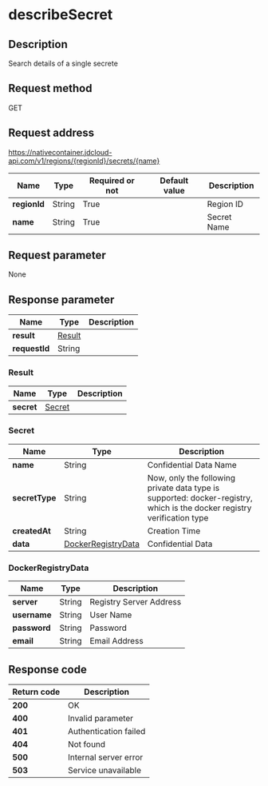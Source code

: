 # describeSecret


## Description
Search details of a single secrete


## Request method
GET

## Request address
https://nativecontainer.jdcloud-api.com/v1/regions/{regionId}/secrets/{name}

|Name|Type|Required or not|Default value|Description|
|---|---|---|---|---|
|**regionId**|String|True| |Region ID|
|**name**|String|True| |Secret Name|

## Request parameter
None


## Response parameter
|Name|Type|Description|
|---|---|---|
|**result**|[Result](describesecret#result)| |
|**requestId**|String| |

### <div id="result">Result</div>
|Name|Type|Description|
|---|---|---|
|**secret**|[Secret](describesecret#secret)| |
### <div id="secret">Secret</div>
|Name|Type|Description|
|---|---|---|
|**name**|String|Confidential Data Name|
|**secretType**|String|Now, only the following private data type is supported: docker-registry, which is the docker registry verification type|
|**createdAt**|String|Creation Time|
|**data**|[DockerRegistryData](describesecret#dockerregistrydata)|Confidential Data|
### <div id="dockerregistrydata">DockerRegistryData</div>
|Name|Type|Description|
|---|---|---|
|**server**|String|Registry Server Address|
|**username**|String|User Name|
|**password**|String|Password |
|**email**|String|Email Address|

## Response code
|Return code|Description|
|---|---|
|**200**|OK|
|**400**|Invalid parameter|
|**401**|Authentication failed|
|**404**|Not found|
|**500**|Internal server error|
|**503**|Service unavailable|
